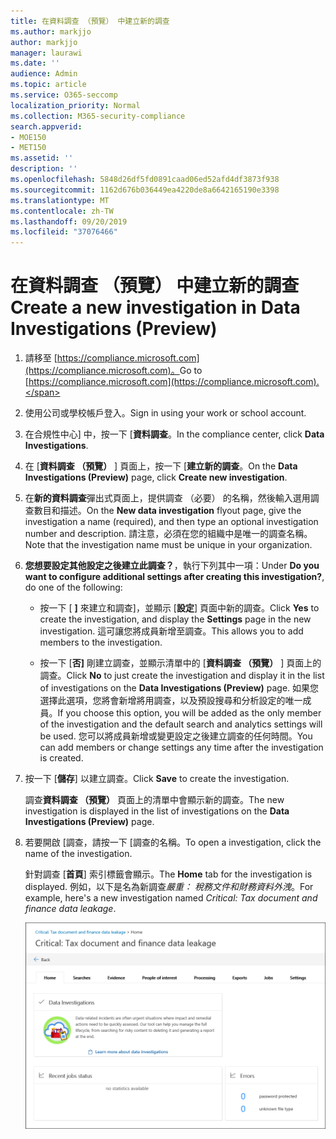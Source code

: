 ```yaml
---
title: 在資料調查 （預覽） 中建立新的調查
ms.author: markjjo
author: markjjo
manager: laurawi
ms.date: ''
audience: Admin
ms.topic: article
ms.service: O365-seccomp
localization_priority: Normal
ms.collection: M365-security-compliance
search.appverid:
- MOE150
- MET150
ms.assetid: ''
description: ''
ms.openlocfilehash: 5848d26df5fd0891caad06ed52afd4df3873f938
ms.sourcegitcommit: 1162d676b036449ea4220de8a6642165190e3398
ms.translationtype: MT
ms.contentlocale: zh-TW
ms.lasthandoff: 09/20/2019
ms.locfileid: "37076466"
---
```

# <a name="create-a-new-investigation-in-data-investigations-preview"></a><span data-ttu-id="d3f72-102">在資料調查 （預覽） 中建立新的調查</span><span class="sxs-lookup"><span data-stu-id="d3f72-102">Create a new investigation in Data Investigations (Preview)</span></span>

1. <span data-ttu-id="d3f72-103">請移至 [https://compliance.microsoft.com](https://compliance.microsoft.com)。</span><span class="sxs-lookup"><span data-stu-id="d3f72-103">Go to [https://compliance.microsoft.com](https://compliance.microsoft.com).</span></span>
    
2. <span data-ttu-id="d3f72-104">使用公司或學校帳戶登入。</span><span class="sxs-lookup"><span data-stu-id="d3f72-104">Sign in using your work or school account.</span></span>
    
3. <span data-ttu-id="d3f72-105">在合規性中心] 中，按一下 [**資料調查**。</span><span class="sxs-lookup"><span data-stu-id="d3f72-105">In the compliance center, click **Data Investigations**.</span></span>
 
4. <span data-ttu-id="d3f72-106">在 [**資料調查 （預覽）** ] 頁面上，按一下 [**建立新的調查**。</span><span class="sxs-lookup"><span data-stu-id="d3f72-106">On the **Data Investigations (Preview)** page, click **Create new investigation**.</span></span>
    
5. <span data-ttu-id="d3f72-107">在**新的資料調查**彈出式頁面上，提供調查 （必要） 的名稱，然後輸入選用調查數目和描述。</span><span class="sxs-lookup"><span data-stu-id="d3f72-107">On the **New data investigation** flyout page, give the investigation a name (required), and then type an optional investigation number and description.</span></span> <span data-ttu-id="d3f72-108">請注意，必須在您的組織中是唯一的調查名稱。</span><span class="sxs-lookup"><span data-stu-id="d3f72-108">Note that the investigation name must be unique in your organization.</span></span>

6. <span data-ttu-id="d3f72-109">**您想要設定其他設定之後建立此調查？**，執行下列其中一項：</span><span class="sxs-lookup"><span data-stu-id="d3f72-109">Under **Do you want to configure additional settings after creating this investigation?**, do one of the following:</span></span>

    - <span data-ttu-id="d3f72-110">按一下 [ **]** 來建立和調查]，並顯示 [**設定**] 頁面中新的調查。</span><span class="sxs-lookup"><span data-stu-id="d3f72-110">Click **Yes** to create the investigation, and display the **Settings** page in the new investigation.</span></span> <span data-ttu-id="d3f72-111">這可讓您將成員新增至調查。</span><span class="sxs-lookup"><span data-stu-id="d3f72-111">This allows you to add members to the investigation.</span></span>
    
    - <span data-ttu-id="d3f72-112">按一下 [**否]** 剛建立調查，並顯示清單中的 [**資料調查 （預覽）** ] 頁面上的調查。</span><span class="sxs-lookup"><span data-stu-id="d3f72-112">Click **No** to just create the investigation and display it in the list of investigations on the **Data Investigations (Preview)** page.</span></span> <span data-ttu-id="d3f72-113">如果您選擇此選項，您將會新增將用調查，以及預設搜尋和分析設定的唯一成員。</span><span class="sxs-lookup"><span data-stu-id="d3f72-113">If you choose this option, you will be added as the only member of the investigation and the default search and analytics settings will be used.</span></span> <span data-ttu-id="d3f72-114">您可以將成員新增或變更設定之後建立調查的任何時間。</span><span class="sxs-lookup"><span data-stu-id="d3f72-114">You can add members or change settings any time after the investigation is created.</span></span>

7. <span data-ttu-id="d3f72-115">按一下 [**儲存**] 以建立調查。</span><span class="sxs-lookup"><span data-stu-id="d3f72-115">Click **Save** to create the investigation.</span></span>

    <span data-ttu-id="d3f72-116">調查**資料調查 （預覽）** 頁面上的清單中會顯示新的調查。</span><span class="sxs-lookup"><span data-stu-id="d3f72-116">The new investigation is displayed in the list of investigations on the **Data Investigations (Preview)** page.</span></span> 

8. <span data-ttu-id="d3f72-117">若要開啟 [調查，請按一下 [調查的名稱。</span><span class="sxs-lookup"><span data-stu-id="d3f72-117">To open a investigation, click the name of the investigation.</span></span> 

    <span data-ttu-id="d3f72-118">針對調查 [**首頁**] 索引標籤會顯示。</span><span class="sxs-lookup"><span data-stu-id="d3f72-118">The **Home** tab for the investigation is displayed.</span></span> <span data-ttu-id="d3f72-119">例如，以下是名為新調查*嚴重： 稅務文件和財務資料外洩*。</span><span class="sxs-lookup"><span data-stu-id="d3f72-119">For example, here's a new investigation named *Critical: Tax document and finance data leakage*.</span></span>

    ![新調查資料調查中的 [首頁] 索引標籤](media/NewDataInvestigations.png)
